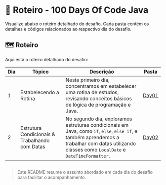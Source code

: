 # 📌 Roteiro - 100 Days Of  Code Java

Visualize abaixo o roteiro detalhado do desafio. Cada pasta contém os detalhes e códigos relacionados ao respectivo dia do desafio.

## 🗺️ Roteiro
Aqui está o roteiro detalhado do desafio:

| Dia   | Tópico                                           | Descrição                                      | Pasta                     |
|-------|--------------------------------------------------|-----------------------------------------------|---------------------------|
|   1   | Estabelecendo a Rotina                           | Neste primeiro dia, concentramos em estabelecer uma rotina de estudos, revisando conceitos básicos de lógica de programação e Java. | [Day01](./Project/Day01)  |
|   2   | Estrutura Condicionais & Trabalhando com Datas   | No segundo dia, exploramos estruturas condicionais em Java, como `if`, `else`, `else if`, e também aprendemos a trabalhar com datas utilizando classes como `LocalDate` e `DateTimeFormatter`. | [Day02](./Project/Day02)  |

##

> Este README resume o assunto abordado em cada dia do desafio para facilitar o acompanhamento.
